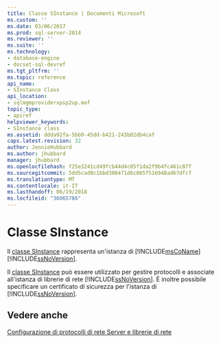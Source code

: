 ```yaml
---
title: Classe SInstance | Documenti Microsoft
ms.custom: ''
ms.date: 03/06/2017
ms.prod: sql-server-2014
ms.reviewer: ''
ms.suite: ''
ms.technology:
- database-engine
- docset-sql-devref
ms.tgt_pltfrm: ''
ms.topic: reference
api_name:
- SInstance Class
api_location:
- sqlmgmproviderxpsp2up.mof
topic_type:
- apiref
helpviewer_keywords:
- SInstance class
ms.assetid: ddda92fa-5bb9-45dd-b421-243b02db4caf
caps.latest.revision: 32
author: JennieHubbard
ms.author: jhubbard
manager: jhubbard
ms.openlocfilehash: f25e3241cd49fcb44d4c05f1da2f9b4fc461c87f
ms.sourcegitcommit: 5dd5cad0c1bbd308471d6c885f516948ad67dfcf
ms.translationtype: MT
ms.contentlocale: it-IT
ms.lasthandoff: 06/19/2018
ms.locfileid: "36065786"
---
```

# <a name="sinstance-class"></a>Classe SInstance
  Il [classe SInstance](sinstance-class.md) rappresenta un'istanza di [!INCLUDE[msCoName](../../../includes/msconame-md.md)] [!INCLUDE[ssNoVersion](../../../includes/ssnoversion-md.md)].  
  
 Il [classe SInstance](sinstance-class.md) può essere utilizzato per gestire protocolli e associate all'istanza di librerie di rete [!INCLUDE[ssNoVersion](../../../includes/ssnoversion-md.md)]. È inoltre possibile specificare un certificato di sicurezza per l'istanza di [!INCLUDE[ssNoVersion](../../../includes/ssnoversion-md.md)].  
  
## <a name="see-also"></a>Vedere anche  
 [Configurazione di protocolli di rete Server e librerie di rete](http://msdn.microsoft.com/library/ms177485\(v=sql.100\).aspx)  
  
  